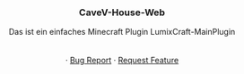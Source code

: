 <a name="readme-top"></a>

<h3 align="center">CaveV-House-Web</h3>

  <p align="center">
    Das ist ein einfaches Minecraft Plugin LumixCraft-MainPlugin
    <br />
    <br />
    <br />
    ·
    <a href="https://github.com/Lumix101/LCS-Plugin/issues">Bug Report</a>
    ·
    <a href="https://github.com/Lumix101/LCS-Plugin/issues">Request Feature</a>
  </p>